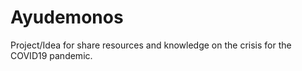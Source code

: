 # Ayudemonos

Project/Idea for share resources and knowledge on the crisis for the COVID19 pandemic.
